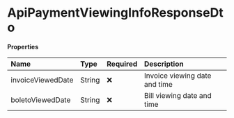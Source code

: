 # ApiPaymentViewingInfoResponseDto

**Properties**

| Name              | Type   | Required | Description                   |
| :---------------- | :----- | :------- | :---------------------------- |
| invoiceViewedDate | String | ❌       | Invoice viewing date and time |
| boletoViewedDate  | String | ❌       | Bill viewing date and time    |

<!-- This file was generated by liblab | https://liblab.com/ -->
